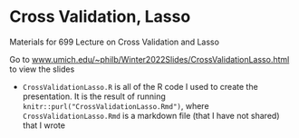 # Cross Validation, Lasso
Materials for 699 Lecture on Cross Validation and Lasso

Go to www.umich.edu/~philb/Winter2022Slides/CrossValidationLasso.html to view the slides

- `CrossValidationLasso.R` is all of the R code I used to create the presentation. 
It is the result of running `knitr::purl("CrossValidationLasso.Rmd")`, where 
`CrossValidationLasso.Rmd` is a markdown file (that I have not shared) that I wrote
